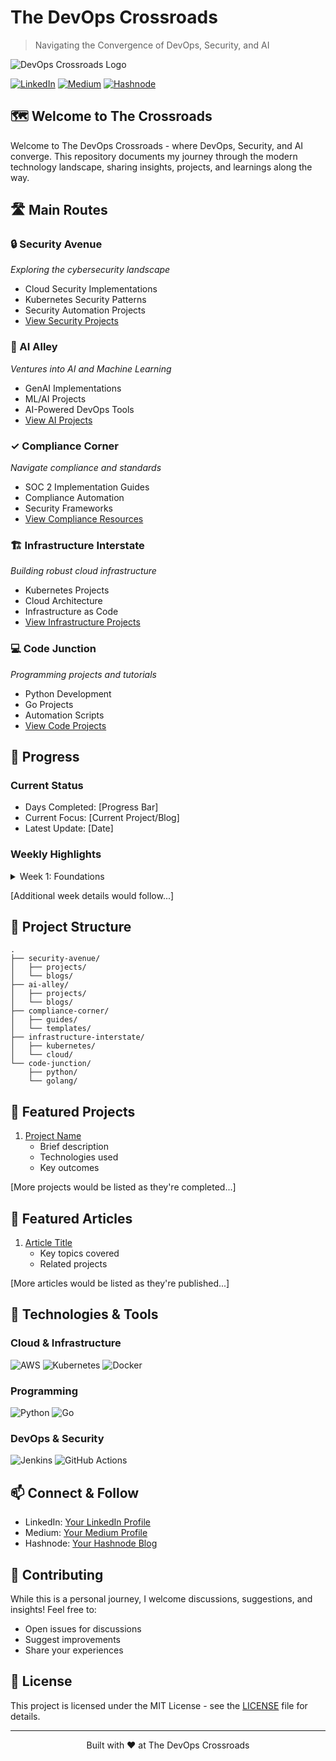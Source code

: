 # The DevOps Crossroads

> Navigating the Convergence of DevOps, Security, and AI

![DevOps Crossroads Logo](https://github.com/user-attachments/assets/ea7125aa-91cf-47bb-bd23-780ce83a6164)


[![LinkedIn](https://img.shields.io/badge/LinkedIn-Connect-blue.svg)](your-linkedin-url)
[![Medium](https://img.shields.io/badge/Medium-Follow-black.svg)](your-medium-url)
[![Hashnode](https://img.shields.io/badge/Hashnode-Follow-blue.svg)](your-hashnode-url)

## 🗺️ Welcome to The Crossroads

Welcome to The DevOps Crossroads - where DevOps, Security, and AI converge. This repository documents my journey through the modern technology landscape, sharing insights, projects, and learnings along the way.

## 🛣️ Main Routes

### 🔒 Security Avenue
*Exploring the cybersecurity landscape*
- Cloud Security Implementations
- Kubernetes Security Patterns
- Security Automation Projects
- [View Security Projects](./security-avenue/)

### 🤖 AI Alley
*Ventures into AI and Machine Learning*
- GenAI Implementations
- ML/AI Projects
- AI-Powered DevOps Tools
- [View AI Projects](./ai-alley/)

### ✓ Compliance Corner
*Navigate compliance and standards*
- SOC 2 Implementation Guides
- Compliance Automation
- Security Frameworks
- [View Compliance Resources](./compliance-corner/)

### 🏗️ Infrastructure Interstate
*Building robust cloud infrastructure*
- Kubernetes Projects
- Cloud Architecture
- Infrastructure as Code
- [View Infrastructure Projects](./infrastructure-interstate/)

### 💻 Code Junction
*Programming projects and tutorials*
- Python Development
- Go Projects
- Automation Scripts
- [View Code Projects](./code-junction/)

## 📅 Progress

### Current Status
- Days Completed: [Progress Bar]
- Current Focus: [Current Project/Blog]
- Latest Update: [Date]

### Weekly Highlights
<details>
<summary>Week 1: Foundations</summary>

- [Day 1: Introduction to DevOps: Bridging Development and Operations](./blogs/day1.md)
- [Day 2: Getting Started with AWS IAM Policies](./blogs/day2.md)
- [Day 3: AWS IAM Basics Project](./projects/day3/)
- More...
</details>

[Additional week details would follow...]

## 🎯 Project Structure

```
.
├── security-avenue/
│   ├── projects/
│   └── blogs/
├── ai-alley/
│   ├── projects/
│   └── blogs/
├── compliance-corner/
│   ├── guides/
│   └── templates/
├── infrastructure-interstate/
│   ├── kubernetes/
│   └── cloud/
└── code-junction/
    ├── python/
    └── golang/
```

## 🚀 Featured Projects

1. [Project Name](./link-to-project)
   - Brief description
   - Technologies used
   - Key outcomes

[More projects would be listed as they're completed...]

## 📖 Featured Articles

1. [Article Title](./link-to-article)
   - Key topics covered
   - Related projects

[More articles would be listed as they're published...]

## 🔧 Technologies & Tools

### Cloud & Infrastructure
![AWS](https://img.shields.io/badge/AWS-232F3E?style=flat&logo=amazon-aws&logoColor=white)
![Kubernetes](https://img.shields.io/badge/Kubernetes-326CE5?style=flat&logo=kubernetes&logoColor=white)
![Docker](https://img.shields.io/badge/Docker-2496ED?style=flat&logo=docker&logoColor=white)

### Programming
![Python](https://img.shields.io/badge/Python-3776AB?style=flat&logo=python&logoColor=white)
![Go](https://img.shields.io/badge/Go-00ADD8?style=flat&logo=go&logoColor=white)

### DevOps & Security
![Jenkins](https://img.shields.io/badge/Jenkins-D24939?style=flat&logo=jenkins&logoColor=white)
![GitHub Actions](https://img.shields.io/badge/GitHub_Actions-2088FF?style=flat&logo=github-actions&logoColor=white)

## 📫 Connect & Follow

- LinkedIn: [Your LinkedIn Profile](your-linkedin-url)
- Medium: [Your Medium Profile](your-medium-url)
- Hashnode: [Your Hashnode Blog](your-hashnode-url)

## 🤝 Contributing

While this is a personal journey, I welcome discussions, suggestions, and insights! Feel free to:
- Open issues for discussions
- Suggest improvements
- Share your experiences

## 📝 License

This project is licensed under the MIT License - see the [LICENSE](LICENSE) file for details.

---

<p align="center">Built with ❤️ at The DevOps Crossroads</p>

